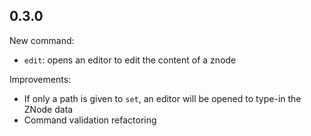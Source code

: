 ## 0.3.0
New command:
 - `edit`: opens an editor to edit the content of a znode

Improvements:
- If only a path is given to `set`, an editor will be opened to type-in the ZNode data
- Command validation refactoring
